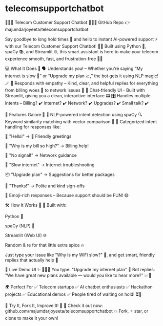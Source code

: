 # telecomsupportchatbot
📡📞💬 Telecom Customer Support Chatbot 🤖🔥🚀
GitHub Repo 👉 majumdarjoyeeta/telecomsupportchatbot

Say goodbye to long hold times 😤 and hello to instant AI-powered support ⚡ with our Telecom Customer Support Chatbot! 🧠✨ Built using Python 🐍, spaCy 📚, and Streamlit 🌐, this smart assistant is here to make your telecom experience smooth, fast, and frustration-free 🎉💯

💻 What It Does 🎯
🗣️ Understands you! – Whether you're saying “My internet is slow 🐢” or “Upgrade my plan 📈,” the bot gets it using NLP magic! 🪄
🤝 Responds with empathy – Kind, clear, and helpful replies for everything from billing woes 💸 to network issues 📶
📲 Chat-friendly UI – Built with Streamlit, giving you a clean, interactive interface 📟
🎛️ Handles multiple intents – Billing? ✔️ Internet? ✔️ Network? ✔️ Upgrades? ✔️ Small talk? ✔️

🚀 Features Galore 🌈
🧠 NLP-powered intent detection using spaCy
🔍 Keyword similarity matching with vector comparison 🔢
📂 Categorized intent handling for responses like:

💬 "Hello!" → 👋 Friendly greetings

💸 "Why is my bill so high?" → Billing help!

📶 "No signal!" → Network guidance

📡 "Slow internet" → Internet troubleshooting

📦 "Upgrade plan" → Suggestions for better packages

🙏 "Thanks!" → Polite and kind sign-offs

🎨 Emoji-rich responses – Because support should be FUN! 😄

🛠️ How It Works 🔧
📌 Built with:

Python 🐍

spaCy (NLP) 🧠

Streamlit (Web UI) 🌐

Random & re for that little extra spice 🔥

Just type your issue like "Why is my WiFi slow?" 🐌, and get smart, friendly replies that actually help 🧰

💬 Live Demo UI ✨
🧍‍♂️👤 You type: "Upgrade my internet plan"
🤖 Bot replies: "We have great new plans available — would you like to hear more?" 📈📶

🌍 Perfect For
✅ Telecom startups
✅ AI chatbot enthusiasts
✅ Hackathon projects
✅ Educational demos
✅ People tired of waiting on hold! ⏳🙅

🧠 Try It, Fork It, Improve It! 🌟
🔗 Check it out now: github.com/majumdarjoyeeta/telecomsupportchatbot
💥 Fork, ⭐ star, or clone to make it your own!

